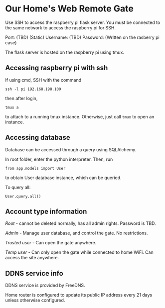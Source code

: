 # Our Home's Web Remote Gate

Use SSH to access the raspberry pi flask server. You must be connected to the same network to access the raspberry pi for SSH.

Port: (TBD) (Static)
Username: (TBD)
Password: (Written on the rasberry pi case)

The flask server is hosted on the raspberry pi using tmux.

## Accessing raspberry pi with ssh

If using cmd, SSH with the command

`ssh -l pi 192.168.198.100`

then after login,

`tmux a`

to attach to a running tmux instance. Otherwise, just call `tmux` to open an instance.

## Accessing database

Database can be accessed through a query using SQLAlchemy.

In root folder, enter the python interpreter. Then, run

`from app.models import User`

to obtain User database instance, which can be queried.

To query all:

`User.query.all()`

## Account type information

*Root* - cannot be deleted normally, has all admin rights. Password is TBD.

*Admin* - Manage user database, and control the gate. No restrictions.

*Trusted user* - Can open the gate anywhere.

*Temp user* - Can only open the gate while connected to home WiFi. Can access the site anywhere.

## DDNS service info

DDNS service is provided by FreeDNS.

Home router is configured to update its public IP address every 21 days unless otherwise configured.
